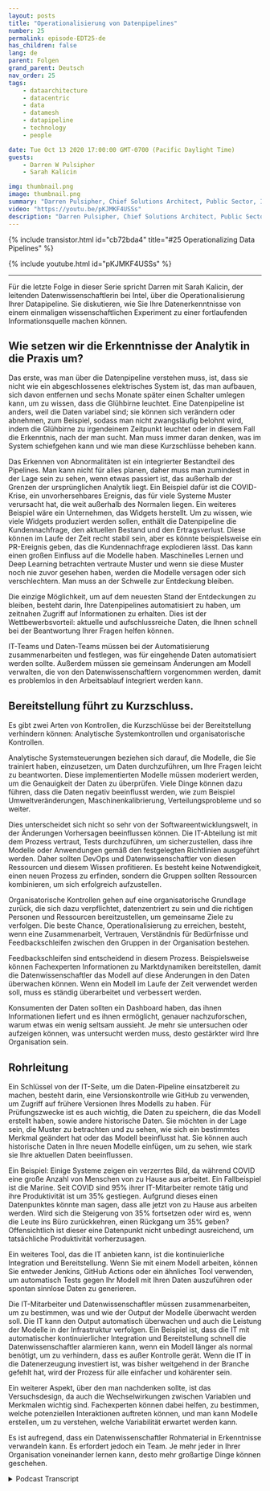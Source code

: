 ```yaml
---
layout: posts
title: "Operationalisierung von Datenpipelines"
number: 25
permalink: episode-EDT25-de
has_children: false
lang: de
parent: Folgen
grand_parent: Deutsch
nav_order: 25
tags:
    - dataarchitecture
    - datacentric
    - data
    - datamesh
    - datapipeline
    - technology
    - people

date: Tue Oct 13 2020 17:00:00 GMT-0700 (Pacific Daylight Time)
guests:
    - Darren W Pulsipher
    - Sarah Kalicin

img: thumbnail.png
image: thumbnail.png
summary: "Darren Pulsipher, Chief Solutions Architect, Public Sector, Intel, spricht mit Sarah Kalicin, Leitende Data Scientistin bei Intel, über die Operationalisierung der Datenpipeline Ihrer Organisation. Es bedarf eines Teamefforts, um kontinuierlich wertvolle Informationen zu modellieren, zu überwachen und zu produzieren. Dies ist die letzte Folge der Serie zur Initiierung Ihrer Organisationsumwandlung hin zu einer datenzentrierten Organisation."
video: "https://youtu.be/pKJMKF4USSs"
description: "Darren Pulsipher, Chief Solutions Architect, Public Sector, Intel, spricht mit Sarah Kalicin, Leitende Data Scientistin bei Intel, über die Operationalisierung der Datenpipeline Ihrer Organisation. Es bedarf eines Teamefforts, um kontinuierlich wertvolle Informationen zu modellieren, zu überwachen und zu produzieren. Dies ist die letzte Folge der Serie zur Initiierung Ihrer Organisationsumwandlung hin zu einer datenzentrierten Organisation."
---
```


<div>
{% include transistor.html id="cb72bda4" title="#25 Operationalizing Data Pipelines" %}

{% include youtube.html id="pKJMKF4USSs" %}
</div>

---

Für die letzte Folge in dieser Serie spricht Darren mit Sarah Kalicin, der leitenden Datenwissenschaftlerin bei Intel, über die Operationalisierung Ihrer Datapipeline. Sie diskutieren, wie Sie Ihre Datenerkenntnisse von einem einmaligen wissenschaftlichen Experiment zu einer fortlaufenden Informationsquelle machen können.

## Wie setzen wir die Erkenntnisse der Analytik in die Praxis um?

Das erste, was man über die Datenpipeline verstehen muss, ist, dass sie nicht wie ein abgeschlossenes elektrisches System ist, das man aufbauen, sich davon entfernen und sechs Monate später einen Schalter umlegen kann, um zu wissen, dass die Glühbirne leuchtet. Eine Datenpipeline ist anders, weil die Daten variabel sind; sie können sich verändern oder abnehmen, zum Beispiel, sodass man nicht zwangsläufig belohnt wird, indem die Glühbirne zu irgendeinem Zeitpunkt leuchtet oder in diesem Fall die Erkenntnis, nach der man sucht. Man muss immer daran denken, was im System schiefgehen kann und wie man diese Kurzschlüsse beheben kann.

Das Erkennen von Abnormalitäten ist ein integrierter Bestandteil des Pipelines. Man kann nicht für alles planen, daher muss man zumindest in der Lage sein zu sehen, wenn etwas passiert ist, das außerhalb der Grenzen der ursprünglichen Analytik liegt. Ein Beispiel dafür ist die COVID-Krise, ein unvorhersehbares Ereignis, das für viele Systeme Muster verursacht hat, die weit außerhalb des Normalen liegen. Ein weiteres Beispiel wäre ein Unternehmen, das Widgets herstellt. Um zu wissen, wie viele Widgets produziert werden sollen, enthält die Datenpipeline die Kundennachfrage, den aktuellen Bestand und den Ertragsverlust. Diese können im Laufe der Zeit recht stabil sein, aber es könnte beispielsweise ein PR-Ereignis geben, das die Kundennachfrage explodieren lässt. Das kann einen großen Einfluss auf die Modelle haben. Maschinelles Lernen und Deep Learning betrachten vertraute Muster und wenn sie diese Muster noch nie zuvor gesehen haben, werden die Modelle versagen oder sich verschlechtern. Man muss an der Schwelle zur Entdeckung bleiben.

Die einzige Möglichkeit, um auf dem neuesten Stand der Entdeckungen zu bleiben, besteht darin, Ihre Datenpipelines automatisiert zu haben, um zeitnahen Zugriff auf Informationen zu erhalten. Dies ist der Wettbewerbsvorteil: aktuelle und aufschlussreiche Daten, die Ihnen schnell bei der Beantwortung Ihrer Fragen helfen können.

IT-Teams und Daten-Teams müssen bei der Automatisierung zusammenarbeiten und festlegen, was für eingehende Daten automatisiert werden sollte. Außerdem müssen sie gemeinsam Änderungen am Modell verwalten, die von den Datenwissenschaftlern vorgenommen werden, damit es problemlos in den Arbeitsablauf integriert werden kann.

## Bereitstellung führt zu Kurzschluss.

Es gibt zwei Arten von Kontrollen, die Kurzschlüsse bei der Bereitstellung verhindern können: Analytische Systemkontrollen und organisatorische Kontrollen.

Analytische Systemsteuerungen beziehen sich darauf, die Modelle, die Sie trainiert haben, einzusetzen, um Daten durchzuführen, um Ihre Fragen leicht zu beantworten. Diese implementierten Modelle müssen moderiert werden, um die Genauigkeit der Daten zu überprüfen. Viele Dinge können dazu führen, dass die Daten negativ beeinflusst werden, wie zum Beispiel Umweltveränderungen, Maschinenkalibrierung, Verteilungsprobleme und so weiter.

Dies unterscheidet sich nicht so sehr von der Softwareentwicklungswelt, in der Änderungen Vorhersagen beeinflussen können. Die IT-Abteilung ist mit dem Prozess vertraut, Tests durchzuführen, um sicherzustellen, dass ihre Modelle oder Anwendungen gemäß den festgelegten Richtlinien ausgeführt werden. Daher sollten DevOps und Datenwissenschaftler von diesen Ressourcen und diesem Wissen profitieren. Es besteht keine Notwendigkeit, einen neuen Prozess zu erfinden, sondern die Gruppen sollten Ressourcen kombinieren, um sich erfolgreich aufzustellen.

Organisatorische Kontrollen gehen auf eine organisatorische Grundlage zurück, die sich dazu verpflichtet, datenzentriert zu sein und die richtigen Personen und Ressourcen bereitzustellen, um gemeinsame Ziele zu verfolgen. Die beste Chance, Operationalisierung zu erreichen, besteht, wenn eine Zusammenarbeit, Vertrauen, Verständnis für Bedürfnisse und Feedbackschleifen zwischen den Gruppen in der Organisation bestehen.

Feedbackschleifen sind entscheidend in diesem Prozess. Beispielsweise können Fachexperten Informationen zu Marktdynamiken bereitstellen, damit die Datenwissenschaftler das Modell auf diese Änderungen in den Daten überwachen können. Wenn ein Modell im Laufe der Zeit verwendet werden soll, muss es ständig überarbeitet und verbessert werden.

Konsumenten der Daten sollten ein Dashboard haben, das ihnen Informationen liefert und es ihnen ermöglicht, genauer nachzuforschen, warum etwas ein wenig seltsam aussieht. Je mehr sie untersuchen oder aufzeigen können, was untersucht werden muss, desto gestärkter wird Ihre Organisation sein.

## Rohrleitung

Ein Schlüssel von der IT-Seite, um die Daten-Pipeline einsatzbereit zu machen, besteht darin, eine Versionskontrolle wie GitHub zu verwenden, um Zugriff auf frühere Versionen Ihres Modells zu haben. Für Prüfungszwecke ist es auch wichtig, die Daten zu speichern, die das Modell erstellt haben, sowie andere historische Daten. Sie möchten in der Lage sein, die Muster zu betrachten und zu sehen, wie sich ein bestimmtes Merkmal geändert hat oder das Modell beeinflusst hat. Sie können auch historische Daten in Ihre neuen Modelle einfügen, um zu sehen, wie stark sie Ihre aktuellen Daten beeinflussen.

Ein Beispiel: Einige Systeme zeigen ein verzerrtes Bild, da während COVID eine große Anzahl von Menschen von zu Hause aus arbeitet. Ein Fallbeispiel ist die Marine. Seit COVID sind 95% ihrer IT-Mitarbeiter remote tätig und ihre Produktivität ist um 35% gestiegen. Aufgrund dieses einen Datenpunktes könnte man sagen, dass alle jetzt von zu Hause aus arbeiten werden. Wird sich die Steigerung von 35% fortsetzen oder wird es, wenn die Leute ins Büro zurückkehren, einen Rückgang um 35% geben? Offensichtlich ist dieser eine Datenpunkt nicht unbedingt ausreichend, um tatsächliche Produktivität vorherzusagen.

Ein weiteres Tool, das die IT anbieten kann, ist die kontinuierliche Integration und Bereitstellung. Wenn Sie mit einem Modell arbeiten, können Sie entweder Jenkins, GitHub Actions oder ein ähnliches Tool verwenden, um automatisch Tests gegen Ihr Modell mit Ihren Daten auszuführen oder spontan sinnlose Daten zu generieren.

Die IT-Mitarbeiter und Datenwissenschaftler müssen zusammenarbeiten, um zu bestimmen, was und wie der Output der Modelle überwacht werden soll. Die IT kann den Output automatisch überwachen und auch die Leistung der Modelle in der Infrastruktur verfolgen. Ein Beispiel ist, dass die IT mit automatischer kontinuierlicher Integration und Bereitstellung schnell die Datenwissenschaftler alarmieren kann, wenn ein Modell länger als normal benötigt, um zu verhindern, dass es außer Kontrolle gerät. Wenn die IT in die Datenerzeugung investiert ist, was bisher weitgehend in der Branche gefehlt hat, wird der Prozess für alle einfacher und kohärenter sein.

Ein weiterer Aspekt, über den man nachdenken sollte, ist das Versuchsdesign, da auch die Wechselwirkungen zwischen Variablen und Merkmalen wichtig sind. Fachexperten können dabei helfen, zu bestimmen, welche potenziellen Interaktionen auftreten können, und man kann Modelle erstellen, um zu verstehen, welche Variabilität erwartet werden kann.

Es ist aufregend, dass ein Datenwissenschaftler Rohmaterial in Erkenntnisse verwandeln kann. Es erfordert jedoch ein Team. Je mehr jeder in Ihrer Organisation voneinander lernen kann, desto mehr großartige Dinge können geschehen.



<details>
<summary> Podcast Transcript </summary>

<p></p>

</details>
